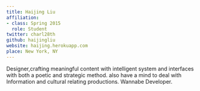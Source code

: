 ```yaml
---
title: Haijing Liu
affiliation:
- class: Spring 2015
  role: Student
twitter: charl28th
github: haijingliu
website: haijing.herokuapp.com
place: New York, NY
---
```

Designer,crafting meaningful content with intelligent system and interfaces with both a poetic and strategic method. also have a mind to deal with Information and cultural relating productions. Wannabe Developer.
